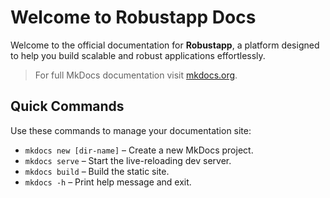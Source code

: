 # Welcome to Robustapp Docs

Welcome to the official documentation for **Robustapp**, a platform designed to help you build scalable and robust applications effortlessly.

> For full MkDocs documentation visit [mkdocs.org](https://www.mkdocs.org).

## Quick Commands

Use these commands to manage your documentation site:

* `mkdocs new [dir-name]` – Create a new MkDocs project.
* `mkdocs serve` – Start the live-reloading dev server.
* `mkdocs build` – Build the static site.
* `mkdocs -h` – Print help message and exit.